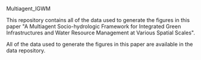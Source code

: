  Multiagent_IGWM

This repository contains all of the data used to generate the figures in this paper "A Multiagent Socio-hydrologic Framework for Integrated Green Infrastructures and Water Resource Management at Various Spatial Scales".

All of the data used to generate the figures in this paper are available in the data repository.
